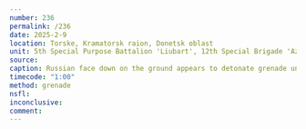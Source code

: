 ```yaml
---
number: 236
permalink: /236
date: 2025-2-9
location: Torske, Kramatorsk raion, Donetsk oblast
unit: 5th Special Purpose Battalion 'Liubart', 12th Special Brigade 'Azov'
source: 
caption: Russian face down on the ground appears to detonate grenade under himself
timecode: "1:00"
method: grenade
nsfl: 
inconclusive: 
comment: 
---
```

<script async src="https://telegram.org/js/telegram-widget.js?22" data-telegram-post="ukr_pics/25900" data-width="100%"></script>
